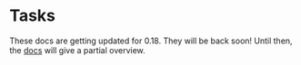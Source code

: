 # Tasks

These docs are getting updated for 0.18. They will be back soon! Until then, the [docs](https://package.elm-lang.org/packages/elm-lang/core/4.0.0/Task) will give a partial overview.